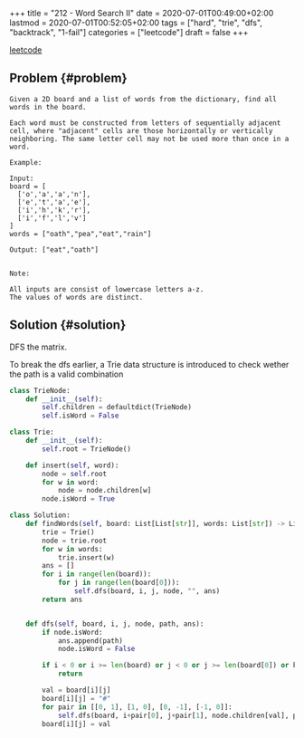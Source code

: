+++
title = "212 - Word Search II"
date = 2020-07-01T00:49:00+02:00
lastmod = 2020-07-01T00:52:05+02:00
tags = ["hard", "trie", "dfs", "backtrack", "1-fail"]
categories = ["leetcode"]
draft = false
+++

[leetcode](https://leetcode.com/problems/word-search-ii)


## Problem {#problem}

```text
Given a 2D board and a list of words from the dictionary, find all words in the board.

Each word must be constructed from letters of sequentially adjacent cell, where "adjacent" cells are those horizontally or vertically neighboring. The same letter cell may not be used more than once in a word.

Example:

Input:
board = [
  ['o','a','a','n'],
  ['e','t','a','e'],
  ['i','h','k','r'],
  ['i','f','l','v']
]
words = ["oath","pea","eat","rain"]

Output: ["eat","oath"]


Note:

All inputs are consist of lowercase letters a-z.
The values of words are distinct.
```


## Solution {#solution}

DFS the matrix.

To break the dfs earlier, a Trie data structure is introduced to check wether the path is a valid combination

```python
class TrieNode:
    def __init__(self):
        self.children = defaultdict(TrieNode)
        self.isWord = False

class Trie:
    def __init__(self):
        self.root = TrieNode()

    def insert(self, word):
        node = self.root
        for w in word:
            node = node.children[w]
        node.isWord = True

class Solution:
    def findWords(self, board: List[List[str]], words: List[str]) -> List[str]:
        trie = Trie()
        node = trie.root
        for w in words:
            trie.insert(w)
        ans = []
        for i in range(len(board)):
            for j in range(len(board[0])):
                self.dfs(board, i, j, node, "", ans)
        return ans


    def dfs(self, board, i, j, node, path, ans):
        if node.isWord:
            ans.append(path)
            node.isWord = False

        if i < 0 or i >= len(board) or j < 0 or j >= len(board[0]) or board[i][j] not in node.children:
            return

        val = board[i][j]
        board[i][j] = "#"
        for pair in [[0, 1], [1, 0], [0, -1], [-1, 0]]:
            self.dfs(board, i+pair[0], j+pair[1], node.children[val], path+val, ans)
        board[i][j] = val
```
